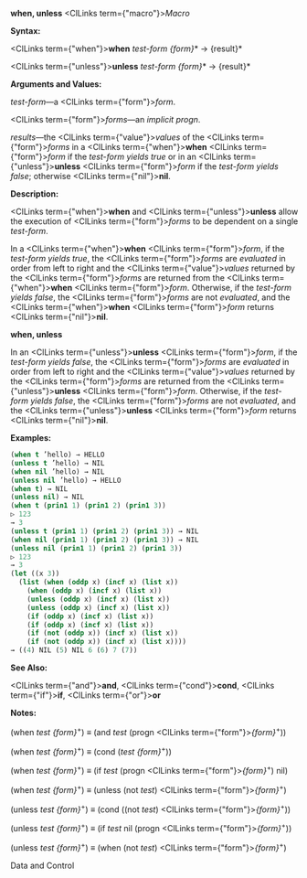 **when, unless** <ClLinks  term={"macro"}><i>Macro</i></ClLinks> 



**Syntax:** 



<ClLinks  term={"when"}><b>when</b></ClLinks> *test-form \{form\}*\* → \{result\}\* 



<ClLinks  term={"unless"}><b>unless</b></ClLinks> *test-form \{form\}*\* → \{result\}\* 



**Arguments and Values:** 



*test-form*—a <ClLinks  term={"form"}><i>form</i></ClLinks>. 



<ClLinks  term={"form"}><i>forms</i></ClLinks>—an *implicit progn*. 



*results*—the <ClLinks  term={"value"}><i>values</i></ClLinks> of the <ClLinks  term={"form"}><i>forms</i></ClLinks> in a <ClLinks  term={"when"}><b>when</b></ClLinks> <ClLinks  term={"form"}><i>form</i></ClLinks> if the *test-form yields true* or in an <ClLinks  term={"unless"}><b>unless</b></ClLinks> <ClLinks  term={"form"}><i>form</i></ClLinks> if the *test-form yields false*; otherwise <ClLinks  term={"nil"}><b>nil</b></ClLinks>. 



**Description:** 



<ClLinks  term={"when"}><b>when</b></ClLinks> and <ClLinks  term={"unless"}><b>unless</b></ClLinks> allow the execution of <ClLinks  term={"form"}><i>forms</i></ClLinks> to be dependent on a single *test-form*. 



In a <ClLinks  term={"when"}><b>when</b></ClLinks> <ClLinks  term={"form"}><i>form</i></ClLinks>, if the *test-form yields true*, the <ClLinks  term={"form"}><i>forms</i></ClLinks> are *evaluated* in order from left to right and the <ClLinks  term={"value"}><i>values</i></ClLinks> returned by the <ClLinks  term={"form"}><i>forms</i></ClLinks> are returned from the <ClLinks  term={"when"}><b>when</b></ClLinks> <ClLinks  term={"form"}><i>form</i></ClLinks>. Otherwise, if the *test-form yields false*, the <ClLinks  term={"form"}><i>forms</i></ClLinks> are not *evaluated*, and the <ClLinks  term={"when"}><b>when</b></ClLinks> <ClLinks  term={"form"}><i>form</i></ClLinks> returns <ClLinks  term={"nil"}><b>nil</b></ClLinks>. 















**when, unless** 



In an <ClLinks  term={"unless"}><b>unless</b></ClLinks> <ClLinks  term={"form"}><i>form</i></ClLinks>, if the *test-form yields false*, the <ClLinks  term={"form"}><i>forms</i></ClLinks> are *evaluated* in order from left to right and the <ClLinks  term={"value"}><i>values</i></ClLinks> returned by the <ClLinks  term={"form"}><i>forms</i></ClLinks> are returned from the <ClLinks  term={"unless"}><b>unless</b></ClLinks> <ClLinks  term={"form"}><i>form</i></ClLinks>. Otherwise, if the *test-form yields false*, the <ClLinks  term={"form"}><i>forms</i></ClLinks> are not *evaluated*, and the <ClLinks  term={"unless"}><b>unless</b></ClLinks> <ClLinks  term={"form"}><i>form</i></ClLinks> returns <ClLinks  term={"nil"}><b>nil</b></ClLinks>. 



**Examples:**
```lisp
(when t ’hello) → HELLO 
(unless t ’hello) → NIL 
(when nil ’hello) → NIL 
(unless nil ’hello) → HELLO 
(when t) → NIL 
(unless nil) → NIL 
(when t (prin1 1) (prin1 2) (prin1 3)) 
▷ 123 
→ 3 
(unless t (prin1 1) (prin1 2) (prin1 3)) → NIL 
(when nil (prin1 1) (prin1 2) (prin1 3)) → NIL 
(unless nil (prin1 1) (prin1 2) (prin1 3)) 
▷ 123 
→ 3 
(let ((x 3)) 
  (list (when (oddp x) (incf x) (list x)) 
	(when (oddp x) (incf x) (list x)) 
	(unless (oddp x) (incf x) (list x)) 
	(unless (oddp x) (incf x) (list x)) 
	(if (oddp x) (incf x) (list x)) 
	(if (oddp x) (incf x) (list x)) 
	(if (not (oddp x)) (incf x) (list x)) 
	(if (not (oddp x)) (incf x) (list x)))) 
→ ((4) NIL (5) NIL 6 (6) 7 (7)) 
```
**See Also:** 



<ClLinks  term={"and"}><b>and</b></ClLinks>, <ClLinks  term={"cond"}><b>cond</b></ClLinks>, <ClLinks  term={"if"}><b>if</b></ClLinks>, <ClLinks  term={"or"}><b>or</b></ClLinks> 



**Notes:** 



(when *test \{form\}*<sup>+</sup>) *≡* (and *test* (progn <ClLinks  term={"form"}><i>\{form\}</i></ClLinks><sup>+</sup>)) 



(when *test \{form\}*<sup>+</sup>) *≡* (cond (*test \{form\}*<sup>+</sup>)) 



(when *test \{form\}*<sup>+</sup>) *≡* (if *test* (progn <ClLinks  term={"form"}><i>\{form\}</i></ClLinks><sup>+</sup>) nil) 



(when *test \{form\}*<sup>+</sup>) *≡* (unless (not *test*) <ClLinks  term={"form"}><i>\{form\}</i></ClLinks><sup>+</sup>) 



(unless *test \{form\}*<sup>+</sup>) *≡* (cond ((not *test*) <ClLinks  term={"form"}><i>\{form\}</i></ClLinks><sup>+</sup>)) 



(unless *test \{form\}*<sup>+</sup>) *≡* (if *test* nil (progn <ClLinks  term={"form"}><i>\{form\}</i></ClLinks><sup>+</sup>)) 



(unless *test \{form\}*<sup>+</sup>) *≡* (when (not *test*) <ClLinks  term={"form"}><i>\{form\}</i></ClLinks><sup>+</sup>) 



Data and Control 











